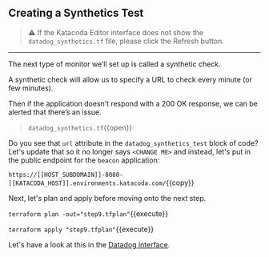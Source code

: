 ## Creating a Synthetics Test

> ⚠️ If the Katacoda Editor interface does not show the `datadog_synthetics.tf` file, please click the <i class="fa fa-sync"></i> Refresh button.

---

The next type of monitor we’ll set up is called a synthetic check.

A synthetic check will allow us to specify a URL to check every minute (or few minutes).

Then if the application doesn’t respond with a 200 OK response, we can be alerted that there’s an issue.

> `datadog_synthetics.tf`{{open}}

Do you see that `url` attribute in the `datadog_synthetics_test` block of code? Let's update that so it no longer says
`<CHANGE ME>` and instead, let's put in the public endpoint for the `beacon` application:

`https://[[HOST_SUBDOMAIN]]-8080-[[KATACODA_HOST]].environments.katacoda.com/`{{copy}}

Next, let's plan and apply before moving onto the next step.

`terraform plan -out="step9.tfplan"`{{execute}}

`terraform apply "step9.tfplan"`{{execute}}

Let's have a look at this in the [Datadog interface](https://app.datadoghq.com/synthetics/list).
